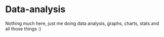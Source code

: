# Data-analysis
Nothing much here, just me doing data analysis, graphs, charts, stats and all those things :)
